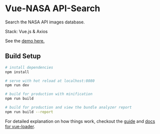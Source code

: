 # Vue-NASA API-Search

Search the NASA API images database.

Stack: Vue.js & Axios

See the <a href='http://capaly.nl/rik/nasa-search/'>demo here.</a>

## Build Setup

``` bash
# install dependencies
npm install

# serve with hot reload at localhost:8080
npm run dev

# build for production with minification
npm run build

# build for production and view the bundle analyzer report
npm run build --report
```

For detailed explanation on how things work, checkout the [guide](http://vuejs-templates.github.io/webpack/) and [docs for vue-loader](http://vuejs.github.io/vue-loader).
